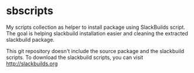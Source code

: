 sbscripts
=========

My scripts collection as helper to install package using SlackBuilds script. 
The goal is helping slackbuild installation easier and cleaning the extracted slackbuild package.

This git repository doesn't include the source package and the slackbuild scripts.
To download the slackbuild scripts, you can visit http://slackbuilds.org
